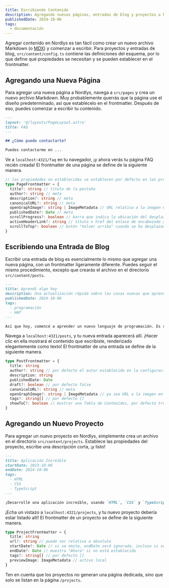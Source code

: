 ```yaml
---
title: Escribiendo Contenido
description: Agregando nuevas páginas, entradas de blog y proyectos a Nordlys
publishedDate: 2024-10-06
tags:
  - documentación
---
```


Agregar contenido en Nordlys es tan fácil como crear un nuevo archivo Markdown (o [MDX](https://docs.astro.build/en/guides/integrations-guide/mdx/)) y comenzar a escribir. Para proyectos y entradas de blog, `src/content/config.ts` contiene las definiciones del esquema, por lo que define qué propiedades se necesitan y se pueden establecer en el frontmatter.

## Agregando una Nueva Página

Para agregar una nueva página a Nordlys, navega a `src/pages` y crea un nuevo archivo Markdown. Muy probablemente querrás que la página use el diseño predeterminado, así que establécelo en el frontmatter. Después de eso, puedes comenzar a escribir tu contenido.

```markdown src/pages/faq.md
---
layout: '@/layouts/PageLayout.astro'
title: FAQ
---

## ¿Cómo puedo contactarte?

Puedes contactarme en ...
```

Ve a `localhost:4321/faq` en tu navegador, ¡y ahora verás tu página FAQ recién creada! El frontmatter de una página se define de la siguiente manera.

```ts
// las propiedades no establecidas se establecen por defecto en las propiedades configuradas en el tema
type PageFrontmatter = {
  title?: string // título de la pestaña
  author?: string // meta
  description?: string // meta
  canonicalURL?: string // meta
  openGraphImage?: string | ImageMetadata // URL relativa a la imagen en la carpeta public o activo local
  publishedDate?: Date // meta
  scrollProgress?: boolean // barra que indica la ubicación del desplazamiento en la parte superior de la página
  activeHeaderLink?: string // título o href del enlace de encabezado activo
  scrollToTop?: boolean // botón "Volver arriba" cuando se ha desplazado mucho hacia abajo
}
```

## Escribiendo una Entrada de Blog

Escribir una entrada de blog es esencialmente lo mismo que agregar una nueva página, con un frontmatter ligeramente diferente. Puedes seguir el mismo procedimiento, excepto que crearás el archivo en el directorio `src/content/posts`.

```markdown src/content/posts/aprendi-hoy.md
---
title: Aprendí algo hoy
description: Una actualización rápida sobre las cosas nuevas que aprendí
publishedDate: 2024-10-06
tags:
  - programación
  - HAP
---

Así que hoy, comencé a aprender un nuevo lenguaje de programación. Es realmente genial porque ...
```

Navega a `localhost:4321/posts`, y tu nueva entrada aparecerá allí. ¡Hacer clic en ella mostrará el contenido que escribiste, renderizado elegantemente como texto! El frontmatter de una entrada se define de la siguiente manera.

```ts
type PostFrontmatter = {
  title: string
  author?: string // por defecto el autor establecido en la configuración del tema
  description: string
  publishedDate: Date
  draft?: boolean // por defecto false
  canonicalURL?: string // meta
  openGraphImage?: string | ImageMetadata // ya sea URL a la imagen en la carpeta public o activo local
  tags?: string[] // por defecto []
  showToC?: boolean // mostrar una Tabla de Contenidos, por defecto true
}
```

## Agregando un Nuevo Proyecto

Para agregar un nuevo proyecto en Nordlys, simplemente crea un archivo en el directorio `src/content/projects`. Establece las propiedades del proyecto, escribe una descripción corta, ¡y listo!

```markdown src/content/projects/aplicacion-increible.md
---
title: Aplicación Increíble
startDate: 2023-10-06
endDate: 2024-10-06
tags:
  - HTML
  - CSS
  - TypeScript
---

¡Desarrollé una aplicación increíble, usando `HTML`, `CSS` y `TypeScript`! La aplicación puede ...
```

¡Echa un vistazo a `localhost:4321/projects`, y tu nuevo proyecto debería estar listado allí! El frontmatter de un proyecto se define de la siguiente manera.

```ts
type ProjectFrontmatter = {
  title: string
  url?: string // puede ser relativa o absoluta
  startDate?: Date // si se omite, endDate será ignorada, incluso si se establece, y el proyecto se ordenará al final de la lista
  endDate?: Date // muestra "Ahora" si no está establecida
  tags?: string[] // por defecto []
  previewImage: ImageMetadata // activo local
}
```

Ten en cuenta que los proyectos no generan una página dedicada, sino que solo se listan en la página `/projects`.
